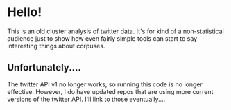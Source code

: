 # Hello!

This is an old cluster analysis of twitter data.  It's for kind of a non-statistical
audience just to show how even fairly simple tools can start to say interesting
things about corpuses.  

## Unfortunately....

The twitter API v1 no longer works, so running this code is no longer effective.
However, I do have updated repos that are using more current versions of the twitter API.
I'll link to those eventually....
